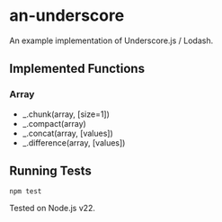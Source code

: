 # an-underscore

An example implementation of Underscore.js / Lodash.

## Implemented Functions

### Array

* _.chunk(array, [size=1])
* _.compact(array)
* _.concat(array, [values])
* _.difference(array, [values])

## Running Tests

```
npm test
```

Tested on Node.js v22.
